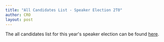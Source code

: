 ```yaml
---
title: "All Candidates List - Speaker Election 2T0"
author: CRO
layout: post
---
```


The all candidates list for this year's speaker election can be found <a href="https://drive.google.com/file/d/141Ql8WfBoC9pGesvmkC5By2iBAZaj3i8/view?usp=sharing">here</a>.